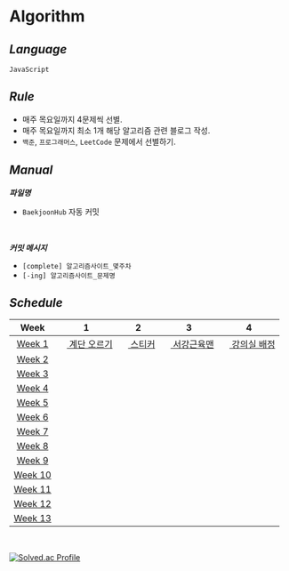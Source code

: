 # Algorithm

## ***Language***
`JavaScript`

## ***Rule***
- 매주 목요일까지 4문제씩 선별.
- 매주 목요일까지 최소 1개 해당 알고리즘 관련 블로그 작성.
- `백준`, `프로그래머스`, `LeetCode` 문제에서 선별하기.
  
## ***Manual***
***파일명***
- `BaekjoonHub` 자동 커밋
<br>

***커밋 메시지***
- `[complete] 알고리즘사이트_몇주차`
- `[-ing] 알고리즘사이트_문제명`

## ***Schedule***
|Week| 1 | 2 | 3 | 4 |
|:--:|:-:|:-:|:-:|:-:|
|[Week 1](https://github.com/Algorithm-Study-ICE/Algorithm_Study_ICE/tree/main/Week/week1)|[<img src="https://d2gd6pc034wcta.cloudfront.net/tier/8.svg" height="12"> 계단 오르기](https://www.acmicpc.net/problem/2579)|[<img src="https://d2gd6pc034wcta.cloudfront.net/tier/10.svg" height="12"> 스티커](https://www.acmicpc.net/problem/9465)|[<img src="https://d2gd6pc034wcta.cloudfront.net/tier/8.svg" height="12"> 서강근육맨](https://www.acmicpc.net/problem/20300)|[<img src="https://d2gd6pc034wcta.cloudfront.net/tier/11.svg" height="12"> 강의실 배정](https://www.acmicpc.net/problem/11000)
|[Week 2]()|||
|[Week 3]()|||
|[Week 4]()|||
|[Week 5]()|||
|[Week 6]()|||
|[Week 7]()|||
|[Week 8]()|||
|[Week 9]()|||
|[Week 10]()|||
|[Week 11]()|||
|[Week 12]()|||
|[Week 13]()|||

<br>

[![Solved.ac Profile](http://mazassumnida.wtf/api/v2/generate_badge?boj=thsudkcla7)](https://solved.ac/thsudkcla7/)
